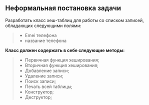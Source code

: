 Неформальная постановка задачи
----
Разработать класс хеш-таблиц для работы со списком записей, обладающих следующими полями:
>-	Emei телефона
>-	название телефона

**Класс должен содержать в себе следующие методы:**
>- Первичная функция хеширования;
>- Вторичная функция хеширования;
>- Добавление записи;
>- Удаление записи;
>- Поиск записи;
>- Печать всей таблицы;
>- Конструктор;
>- Деструктор;
